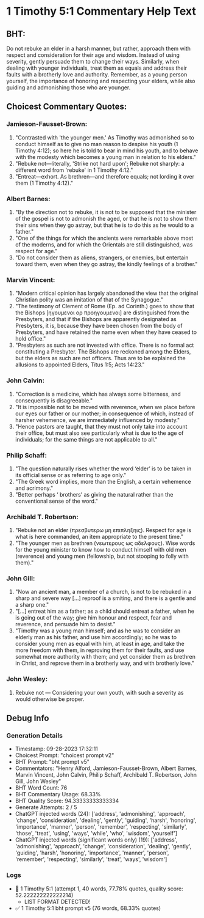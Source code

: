 # 1 Timothy 5:1 Commentary Help Text

## BHT:
Do not rebuke an elder in a harsh manner, but rather, approach them with respect and consideration for their age and wisdom. Instead of using severity, gently persuade them to change their ways. Similarly, when dealing with younger individuals, treat them as equals and address their faults with a brotherly love and authority. Remember, as a young person yourself, the importance of honoring and respecting your elders, while also guiding and admonishing those who are younger.

## Choicest Commentary Quotes:
### Jamieson-Fausset-Brown:
1. "Contrasted with 'the younger men.' As Timothy was admonished so to conduct himself as to give no man reason to despise his youth (1 Timothy 4:12); so here he is told to bear in mind his youth, and to behave with the modesty which becomes a young man in relation to his elders."
2. "Rebuke not—literally, 'Strike not hard upon'; Rebuke not sharply: a different word from 'rebuke' in 1 Timothy 4:12."
3. "Entreat—exhort. As brethren—and therefore equals; not lording it over them (1 Timothy 4:12)."

### Albert Barnes:
1. "By the direction not to rebuke, it is not to be supposed that the minister of the gospel is not to admonish the aged, or that he is not to show them their sins when they go astray, but that he is to do this as he would to a father."
2. "One of the things for which the ancients were remarkable above most of the moderns, and for which the Orientals are still distinguished, was respect for age."
3. "Do not consider them as aliens, strangers, or enemies, but entertain toward them, even when they go astray, the kindly feelings of a brother."

### Marvin Vincent:
1. "Modern critical opinion has largely abandoned the view that the original Christian polity was an imitation of that of the Synagogue."
2. "The testimony of Clement of Rome (Ep. ad Corinth.) goes to show that the Bishops [ηγουμενοι ορ προηγουμενοι] are distinguished from the Presbyters, and that if the Bishops are apparently designated as Presbyters, it is, because they have been chosen from the body of Presbyters, and have retained the name even when they have ceased to hold office."
3. "Presbyters as such are not invested with office. There is no formal act constituting a Presbyter. The Bishops are reckoned among the Elders, but the elders as such are not officers. Thus are to be explained the allusions to appointed Elders, Titus 1:5; Acts 14:23."

### John Calvin:
1. "Correction is a medicine, which has always some bitterness, and consequently is disagreeable."
2. "It is impossible not to be moved with reverence, when we place before our eyes our father or our mother; in consequence of which, instead of harsher vehemence, we are immediately influenced by modesty."
3. "Hence pastors are taught, that they must not only take into account their office, but must also see particularly what is due to the age of individuals; for the same things are not applicable to all."

### Philip Schaff:
1. "The question naturally rises whether the word ‘elder’ is to be taken in its official sense or as referring to age only." 
2. "The Greek word implies, more than the English, a certain vehemence and acrimony."
3. "Better perhaps ‘ brothers’ as giving the natural rather than the conventional sense of the word."

### Archibald T. Robertson:
1. "Rebuke not an elder (πρεσβυτερω μη επιπληξηις). Respect for age is what is here commanded, an item appropriate to the present time."
2. "The younger men as brethren (νεωτερους ως αδελφους). Wise words for the young minister to know how to conduct himself with old men (reverence) and young men (fellowship, but not stooping to folly with them)."

### John Gill:
1. "Now an ancient man, a member of a church, is not to be rebuked in a sharp and severe way [...] reproof is a smiting, and there is a gentle and a sharp one."
2. "[...] entreat him as a father; as a child should entreat a father, when he is going out of the way; give him honour and respect, fear and reverence, and persuade him to desist."
3. "Timothy was a young man himself; and as he was to consider an elderly man as his father, and use him accordingly; so he was to consider young men as equal with him, at least in age, and take the more freedom with them, in reproving them for their faults, and use somewhat more authority with them; and yet consider them as brethren in Christ, and reprove them in a brotherly way, and with brotherly love."

### John Wesley:
1. Rebuke not — Considering your own youth, with such a severity as would otherwise be proper.


## Debug Info
### Generation Details
- Timestamp: 09-28-2023 17:32:11
- Choicest Prompt: "choicest prompt v2"
- BHT Prompt: "bht prompt v5"
- Commentators: "Henry Alford, Jamieson-Fausset-Brown, Albert Barnes, Marvin Vincent, John Calvin, Philip Schaff, Archibald T. Robertson, John Gill, John Wesley"
- BHT Word Count: 76
- BHT Commentary Usage: 68.33%
- BHT Quality Score: 94.33333333333334
- Generate Attempts: 2 / 5
- ChatGPT injected words (24):
	['address', 'admonishing', 'approach', 'change', 'consideration', 'dealing', 'gently', 'guiding', 'harsh', 'honoring', 'importance', 'manner', 'person', 'remember', 'respecting', 'similarly', 'those', 'treat', 'using', 'ways', 'while', 'who', 'wisdom', 'yourself']
- ChatGPT injected words (significant words only) (19):
	['address', 'admonishing', 'approach', 'change', 'consideration', 'dealing', 'gently', 'guiding', 'harsh', 'honoring', 'importance', 'manner', 'person', 'remember', 'respecting', 'similarly', 'treat', 'ways', 'wisdom']

### Logs
- 🔄 1 Timothy 5:1 (attempt 1, 40 words, 77.78% quotes, quality score: 52.222222222222214) 
	- LIST FORMAT DETECTED!
- ✅ 1 Timothy 5:1 bht prompt v5 (76 words, 68.33% quotes)